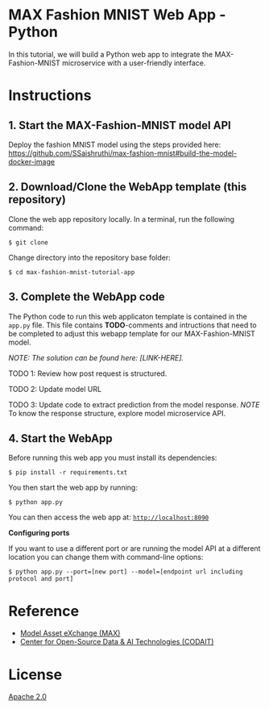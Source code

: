 # MAX Fashion MNIST Web App - Python

In this tutorial, we will build a Python web app to integrate the MAX-Fashion-MNIST microservice with a user-friendly interface.

# Instructions
## 1. Start the MAX-Fashion-MNIST model API

Deploy the fashion MNIST model using the steps provided here: https://github.com/SSaishruthi/max-fashion-mnist#build-the-model-docker-image


## 2. Download/Clone the WebApp template (this repository)

Clone the web app repository locally. In a terminal, run the following command:

```
$ git clone 
```

Change directory into the repository base folder:

```
$ cd max-fashion-mnist-tutorial-app
```

## 3. Complete the WebApp code

The Python code to run this web applicaton template is contained in the `app.py` file. This file contains **TODO**-comments and intructions that need to be completed to adjust this webapp template for our MAX-Fashion-MNIST model.

_NOTE: The solution can be found here: [LINK-HERE]._

TODO 1: Review how post request is structured.

TODO 2: Update model URL

TODO 3: Update code to extract prediction from the model response. 
        _NOTE_ To know the response structure, explore model microservice API.
        

## 4. Start the WebApp

Before running this web app you must install its dependencies:

```
$ pip install -r requirements.txt
```

You then start the web app by running:

```
$ python app.py
```

You can then access the web app at: [`http://localhost:8090`](http://localhost:8090)

**Configuring ports**

If you want to use a different port or are running the model API at a different location you can change them with command-line options:

```
$ python app.py --port=[new port] --model=[endpoint url including protocol and port]
```

# Reference

* [Model Asset eXchange (MAX)](https://developer.ibm.com/code/exchanges/models/)
* [Center for Open-Source Data & AI Technologies (CODAIT)](https://developer.ibm.com/code/open/centers/codait/)

# License
[Apache 2.0](LICENSE)

